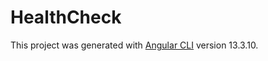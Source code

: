 # HealthCheck

This project was generated with [Angular CLI](https://github.com/angular/angular-cli) version 13.3.10.
